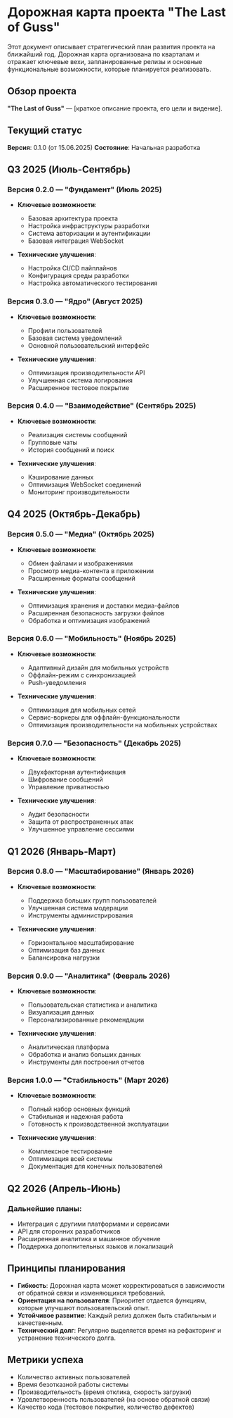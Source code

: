 # Дорожная карта проекта "The Last of Guss"

Этот документ описывает стратегический план развития проекта на ближайший год. Дорожная карта организована по кварталам и отражает ключевые вехи, запланированные релизы и основные функциональные возможности, которые планируется реализовать.

## Обзор проекта

**"The Last of Guss"** — [краткое описание проекта, его цели и видение].

## Текущий статус

**Версия**: 0.1.0 (от 15.06.2025)
**Состояние**: Начальная разработка

## Q3 2025 (Июль-Сентябрь)

### Версия 0.2.0 — "Фундамент" (Июль 2025)
- **Ключевые возможности**:
  - Базовая архитектура проекта
  - Настройка инфраструктуры разработки
  - Система авторизации и аутентификации
  - Базовая интеграция WebSocket

- **Технические улучшения**:
  - Настройка CI/CD пайплайнов
  - Конфигурация среды разработки
  - Настройка автоматического тестирования

### Версия 0.3.0 — "Ядро" (Август 2025)
- **Ключевые возможности**:
  - Профили пользователей
  - Базовая система уведомлений
  - Основной пользовательский интерфейс
  
- **Технические улучшения**:
  - Оптимизация производительности API
  - Улучшенная система логирования
  - Расширенное тестовое покрытие

### Версия 0.4.0 — "Взаимодействие" (Сентябрь 2025)
- **Ключевые возможности**:
  - Реализация системы сообщений
  - Групповые чаты
  - История сообщений и поиск
  
- **Технические улучшения**:
  - Кэширование данных
  - Оптимизация WebSocket соединений
  - Мониторинг производительности

## Q4 2025 (Октябрь-Декабрь)

### Версия 0.5.0 — "Медиа" (Октябрь 2025)
- **Ключевые возможности**:
  - Обмен файлами и изображениями
  - Просмотр медиа-контента в приложении
  - Расширенные форматы сообщений
  
- **Технические улучшения**:
  - Оптимизация хранения и доставки медиа-файлов
  - Расширенная безопасность загрузки файлов
  - Обработка и оптимизация изображений

### Версия 0.6.0 — "Мобильность" (Ноябрь 2025)
- **Ключевые возможности**:
  - Адаптивный дизайн для мобильных устройств
  - Оффлайн-режим с синхронизацией
  - Push-уведомления
  
- **Технические улучшения**:
  - Оптимизация для мобильных сетей
  - Сервис-воркеры для оффлайн-функциональности
  - Оптимизация производительности на мобильных устройствах

### Версия 0.7.0 — "Безопасность" (Декабрь 2025)
- **Ключевые возможности**:
  - Двухфакторная аутентификация
  - Шифрование сообщений
  - Управление приватностью
  
- **Технические улучшения**:
  - Аудит безопасности
  - Защита от распространенных атак
  - Улучшенное управление сессиями

## Q1 2026 (Январь-Март)

### Версия 0.8.0 — "Масштабирование" (Январь 2026)
- **Ключевые возможности**:
  - Поддержка больших групп пользователей
  - Улучшенная система модерации
  - Инструменты администрирования
  
- **Технические улучшения**:
  - Горизонтальное масштабирование
  - Оптимизация баз данных
  - Балансировка нагрузки

### Версия 0.9.0 — "Аналитика" (Февраль 2026)
- **Ключевые возможности**:
  - Пользовательская статистика и аналитика
  - Визуализация данных
  - Персонализированные рекомендации
  
- **Технические улучшения**:
  - Аналитическая платформа
  - Обработка и анализ больших данных
  - Инструменты для построения отчетов

### Версия 1.0.0 — "Стабильность" (Март 2026)
- **Ключевые возможности**:
  - Полный набор основных функций
  - Стабильная и надежная работа
  - Готовность к производственной эксплуатации
  
- **Технические улучшения**:
  - Комплексное тестирование
  - Оптимизация всей системы
  - Документация для конечных пользователей

## Q2 2026 (Апрель-Июнь)

### Дальнейшие планы:
- Интеграция с другими платформами и сервисами
- API для сторонних разработчиков
- Расширенная аналитика и машинное обучение
- Поддержка дополнительных языков и локализаций

## Принципы планирования

- **Гибкость**: Дорожная карта может корректироваться в зависимости от обратной связи и изменяющихся требований.
- **Ориентация на пользователя**: Приоритет отдается функциям, которые улучшают пользовательский опыт.
- **Устойчивое развитие**: Каждый релиз должен быть стабильным и качественным.
- **Технический долг**: Регулярно выделяется время на рефакторинг и устранение технического долга.

## Метрики успеха

- Количество активных пользователей
- Время безотказной работы системы
- Производительность (время отклика, скорость загрузки)
- Удовлетворенность пользователей (на основе обратной связи)
- Качество кода (тестовое покрытие, количество дефектов)